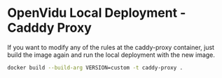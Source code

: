# OpenVidu Local Deployment - Cadddy Proxy

If you want to modify any of the rules at the caddy-proxy container, just build the image again and run the local deployment with the new image.

```bash
docker build --build-arg VERSION=custom -t caddy-proxy .
```
